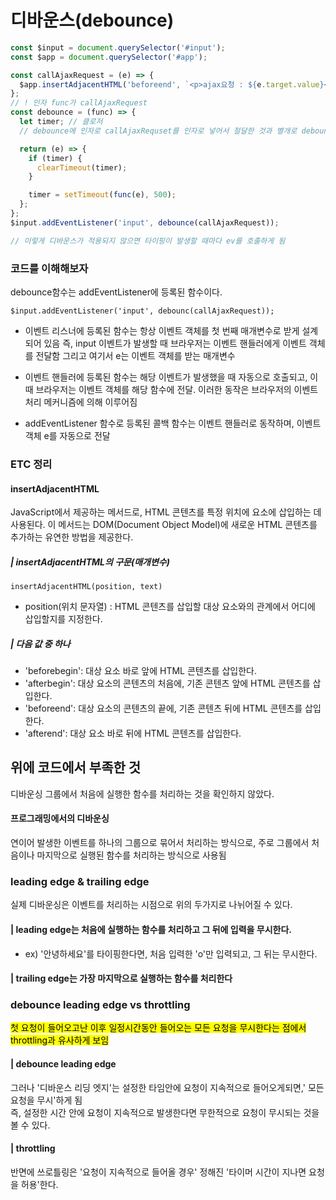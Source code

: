 # 디바운스(debounce)

```javascript
const $input = document.querySelector('#input');
const $app = document.querySelector('#app');

const callAjaxRequest = (e) => {
  $app.insertAdjacentHTML('beforeend', `<p>ajax요청 : ${e.target.value}</p>`);
};
// ! 인자 func가 callAjaxRequest
const debounce = (func) => {
  let timer; // 클로저
  // debounce에 인자로 callAjaxRequset를 인자로 넣어서 절달한 것과 별개로 debounce가 eventListener에 등록된 함수이기 때문에 -> ev가 발생했을 때 브라우저 이벤트 처리 메커니즘에 의해 함수 내부에서 e가 발생하면 e가 동작할 수 있도록 되어있는 듯

  return (e) => {
    if (timer) {
      clearTimeout(timer);
    }

    timer = setTimeout(func(e), 500);
  };
};
$input.addEventListener('input', debounce(callAjaxRequest));

// 이렇게 디바운스가 적용되지 않으면 타이핑이 발생할 때마다 ev를 호출하게 됨
```

### 코드를 이해해보자

debounce함수는 addEventListener에 등록된 함수이다.

    $input.addEventListener('input', debounc(callAjaxRequest));

- 이벤트 리스너에 등록된 함수는 항상 이벤트 객체를 첫 번째 매개변수로 받게 설계되어 있음
  즉, input 이벤트가 발생할 때 브라우저는 이벤트 핸들러에게 이벤트 객체를 전달함
  그리고 여기서 e는 이벤트 객체를 받는 매개변수

- 이벤트 핸들러에 등록된 함수는 해당 이벤트가 발생했을 때 자동으로 호출되고, 이때 브라우저는 이벤트 객체를 해당 함수에 전달. 이러한 동작은 브라우저의 이벤트 처리 메커니즘에 의해 이루어짐
- addEventListener 함수로 등록된 콜백 함수는 이벤트 핸들러로 동작하며, 이벤트 객체 e를 자동으로 전달

### ETC 정리

#### insertAdjacentHTML

JavaScript에서 제공하는 메서드로, HTML 콘텐츠를 특정 위치에 요소에 삽입하는 데 사용된다. 이 메서드는 DOM(Document Object Model)에 새로운 HTML 콘텐츠를 추가하는 유연한 방법을 제공한다.<br/>

##### | insertAdjacentHTML의 구문(매개변수)

    insertAdjacentHTML(position, text)

- position(위치 문자열) : HTML 콘텐츠를 삽입할 대상 요소와의 관계에서 어디에 삽입할지를 지정한다.

##### | 다음 값 중 하나

- 'beforebegin': 대상 요소 바로 앞에 HTML 콘텐츠를 삽입한다.
- 'afterbegin': 대상 요소의 콘텐츠의 처음에, 기존 콘텐츠 앞에 HTML 콘텐츠를 삽입한다.
- 'beforeend': 대상 요소의 콘텐츠의 끝에, 기존 콘텐츠 뒤에 HTML 콘텐츠를 삽입한다.
- 'afterend': 대상 요소 바로 뒤에 HTML 콘텐츠를 삽입한다.

## 위에 코드에서 부족한 것

디바운싱 그룹에서 처음에 실행한 함수를 처리하는 것을 확인하지 않았다.

#### 프로그래밍에서의 디바운싱

연이어 발생한 이벤트를 하나의 그룹으로 묶어서 처리하는 방식으로, 주로 그룹에서 처음이나 마지막으로 실행된 함수를 처리하는 방식으로 사용됨

### leading edge & trailing edge

실제 디바운싱은 이벤트를 처리하는 시점으로 위의 두가지로 나뉘어질 수 있다.

#### | leading edge는 처음에 실행하는 함수를 처리하고 그 뒤에 입력을 무시한다.

- ex) '안녕하세요'를 타이핑한다면, 처음 입력한 'o'만 입력되고, 그 뒤는 무시한다.

#### | trailing edge는 가장 마지막으로 실행하는 함수를 처리한다

### debounce leading edge vs throttling

<mark> 첫 요청이 들어오고난 이후 일정시간동안 들어오는 모든 요청을 무시한다는 점에서 throttling과 유사하게 보임 </mark>

#### | debounce leading edge

그러나 '디바운스 리딩 엣지'는 설정한 타임안에 요청이 지속적으로 들어오게되면,' 모든 요청을 무시'하게 됨<br/>
즉, 설정한 시간 안에 요청이 지속적으로 발생한다면 무한적으로 요청이 무시되는 것을 볼 수 있다.

#### | throttling

반면에 쓰로틀링은 '요청이 지속적으로 들어올 경우' 정해진 '타이머 시간이 지나면 요청을 허용'한다.
